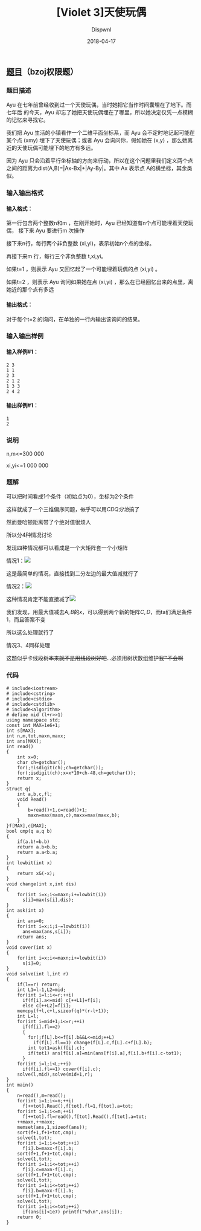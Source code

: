 ﻿---
layout:     post
title:      "[Violet 3]天使玩偶"
date:       2018-04-17
author:     "Dispwnl"
header-img: "img/used/33.jpg"
catalog: true
tags:
    - CDQ分治
---
## [题目](https://www.luogu.org/problemnew/show/P4169)（bzoj权限题）
### 题目描述
Ayu 在七年前曾经收到过一个天使玩偶，当时她把它当作时间囊埋在了地下。而七年后 的今天，Ayu 却忘了她把天使玩偶埋在了哪里，所以她决定仅凭一点模糊的记忆来寻找它。

我们把 Ayu 生活的小镇看作一个二维平面坐标系，而 Ayu 会不定时地记起可能在某个点 (xmy) 埋下了天使玩偶；或者 Ayu 会询问你，假如她在 (x,y) ，那么她离近的天使玩偶可能埋下的地方有多远。

因为 Ayu 只会沿着平行坐标轴的方向来行动，所以在这个问题里我们定义两个点之间的距离为dist(A,B)=|Ax-Bx|+|Ay-By|。其中 Ax 表示点 A的横坐标，其余类似。

### 输入输出格式
#### 输入格式：
第一行包含两个整数n和m ，在刚开始时，Ayu 已经知道有n个点可能埋着天使玩偶， 接下来 Ayu 要进行m 次操作

接下来n行，每行两个非负整数 (xi,yi)，表示初始n个点的坐标。

再接下来m 行，每行三个非负整数 t,xi,yi。

如果t=1 ，则表示 Ayu 又回忆起了一个可能埋着玩偶的点 (xi,yi) 。

如果t=2 ，则表示 Ayu 询问如果她在点 (xi,yi) ，那么在已经回忆出来的点里，离她近的那个点有多远

#### 输出格式：
对于每个t=2 的询问，在单独的一行内输出该询问的结果。

### 输入输出样例
#### 输入样例#1：
``` 
2 3 
1 1 
2 3 
2 1 2 
1 3 3 
2 4 2
```
#### 输出样例#1： 
```
1 
2
```
### 说明
n,m<=300 000

xi,yi<=1 000 000

### 题解

可以把时间看成1个条件（初始点为0），坐标为2个条件

这样就成了一个三维偏序问题，~~似乎~~可以用$CDQ分治$搞了

然而曼哈顿距离带了个绝对值很烦人

所以分4种情况讨论

发现四种情况都可以看成是一个大矩阵套一个小矩阵

情况1：![](/img/study/angel1.png)

这是最简单的情况，直接找到二分左边的最大值减就行了

情况2：![](/img/study/angel2.png)

这种情况肯定不能直接减了![](/img/study/angel3.png)

我们发现，用最大值减去$A,B$的$x$，可以得到两个新的矩阵$C,D$，而ta们满足条件1，而且答案不变

所以这么处理就行了

情况3、4同样处理

这题似乎卡线段树~~本来就不是用线段树好吧~~...必须用树状数组维护~~我™不会啊~~

### 代码
```
# include<iostream>
# include<cstring>
# include<cstdio>
# include<cstdlib>
# include<algorithm> 
# define mid (l+r>>1)
using namespace std;
const int MAX=1e6+1;
int s[MAX];
int n,m,tot,maxn,maxx;
int ans[MAX];
int read()
{
	int x=0;
	char ch=getchar();
	for(;!isdigit(ch);ch=getchar());
	for(;isdigit(ch);x=x*10+ch-48,ch=getchar());
	return x;
}
struct q{
	int a,b,c,fl;
	void Read()
	{
		b=read()+1,c=read()+1;
		maxn=max(maxn,c),maxx=max(maxx,b);
	}
}f[MAX],c[MAX];
bool cmp(q a,q b)
{
	if(a.b!=b.b)
	return a.b<b.b;
	return a.a<b.a;
}
int lowbit(int x)
{
	return x&(-x);
}
void change(int x,int dis)
{
	for(int i=x;i<=maxn;i+=lowbit(i))
	  s[i]=max(s[i],dis);
}
int ask(int x)
{
	int ans=0;
	for(int i=x;i;i-=lowbit(i))
	  ans=max(ans,s[i]);
	return ans;
}
void cover(int x)
{
	for(int i=x;i<=maxn;i+=lowbit(i))
	  s[i]=0;
}
void solve(int l,int r)
{
	if(l==r) return;
	int L1=l-1,L2=mid;
	for(int i=l;i<=r;++i)
	  if(f[i].a<=mid) c[++L1]=f[i];
	  else c[++L2]=f[i];
	memcpy(f+l,c+l,sizeof(q)*(r-l+1));
	int L=l;
	for(int i=mid+1;i<=r;++i)
	  if(f[i].fl==2)
	  {
	  	for(;f[L].b<=f[i].b&&L<=mid;++L)
	  	  if(f[L].fl==1) change(f[L].c,f[L].c+f[L].b);
	  	int tot1=ask(f[i].c);
		if(tot1) ans[f[i].a]=min(ans[f[i].a],f[i].b+f[i].c-tot1);
	  }
	for(int i=l;i<L;++i)
	  if(f[i].fl==1) cover(f[i].c);
	solve(l,mid),solve(mid+1,r);
}
int main()
{
	n=read(),m=read();
	for(int i=1;i<=n;++i)
	  f[++tot].Read(),f[tot].fl=1,f[tot].a=tot;
	for(int i=1;i<=m;++i)
	  f[++tot].fl=read(),f[tot].Read(),f[tot].a=tot;
	++maxn,++maxx;
	memset(ans,1,sizeof(ans));
	sort(f+1,f+1+tot,cmp);
	solve(1,tot);
	for(int i=1;i<=tot;++i)
	  f[i].b=maxx-f[i].b;
	sort(f+1,f+1+tot,cmp);
	solve(1,tot);
	for(int i=1;i<=tot;++i)
	  f[i].c=maxn-f[i].c;
	sort(f+1,f+1+tot,cmp);
	solve(1,tot);
	for(int i=1;i<=tot;++i)
	  f[i].b=maxx-f[i].b;
	sort(f+1,f+1+tot,cmp);
	solve(1,tot);
	for(int i=1;i<=tot;++i)
	  if(ans[i]<1e7) printf("%d\n",ans[i]);
	return 0;
}
```
